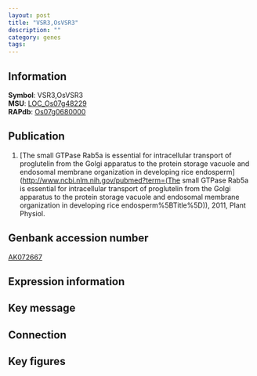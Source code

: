 ```yaml
---
layout: post
title: "VSR3,OsVSR3"
description: ""
category: genes
tags: 
---
```


## Information
__Symbol__: VSR3,OsVSR3  
__MSU__: [LOC_Os07g48229](http://rice.plantbiology.msu.edu/cgi-bin/ORF_infopage.cgi?orf=LOC_Os07g48229)  
__RAPdb__: [Os07g0680000](http://rapdb.dna.affrc.go.jp/viewer/gbrowse_details/irgsp1?name=Os07g0680000)  

## Publication
1. [The small GTPase Rab5a is essential for intracellular transport of proglutelin from the Golgi apparatus to the protein storage vacuole and endosomal membrane organization in developing rice endosperm](http://www.ncbi.nlm.nih.gov/pubmed?term=(The small GTPase Rab5a is essential for intracellular transport of proglutelin from the Golgi apparatus to the protein storage vacuole and endosomal membrane organization in developing rice endosperm%5BTitle%5D)), 2011, Plant Physiol.

## Genbank accession number
[AK072667](http://www.ncbi.nlm.nih.gov/nuccore/AK072667)

## Expression information

## Key message

## Connection

## Key figures


